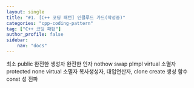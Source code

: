 ```yaml
---
layout: single
title: "#1. [C++ 코딩 패턴] 인클루드 가드(작성중)"
categories: "cpp-coding-pattern"
tag: ["C++ 코딩 패턴"]
author_profile: false
sidebar: 
    nav: "docs"
---
```


최소 public
완전한 생성자
완전한 인자
nothow swap
pImpl
virtual 소멸자
protected none virtual 소멸자
복사생성자, 대입연산자, clone
create 생성 함수
const 성 전파

